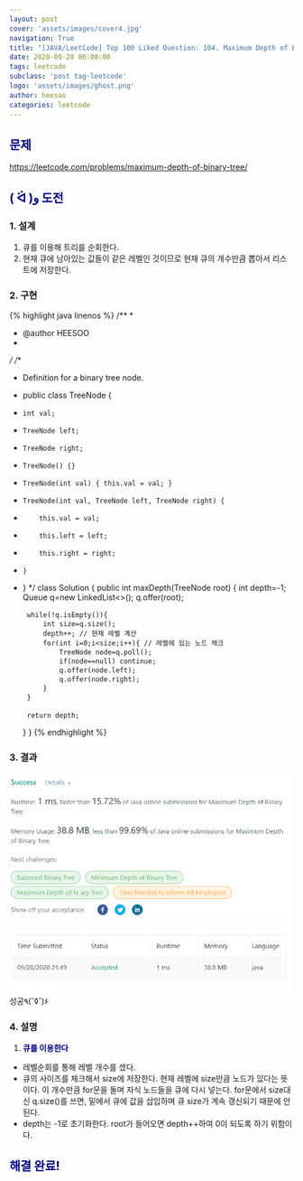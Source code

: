```yaml
---
layout: post
cover: 'assets/images/cover4.jpg'
navigation: True
title: "[JAVA/LeetCode] Top 100 Liked Question: 104. Maximum Depth of Binary Tree"
date: 2020-09-28 00:00:00
tags: leetcode
subclass: 'post tag-leetcode'
logo: 'assets/images/ghost.png'
author: heesoo
categories: leetcode
---
```

## <span style="color:navy">문제</span>
<https://leetcode.com/problems/maximum-depth-of-binary-tree/>

## <span style="color:navy">( ᐛ )و 도전</span>

### 1. 설계
1. 큐를 이용해 트리를 순회한다.
2. 현재 큐에 남아있는 값들이 같은 레벨인 것이므로 현재 큐의 개수만큼 뽑아서 리스트에 저장한다.

### 2. 구현 
{% highlight java linenos %}
/**
 *
 * @author HEESOO
 *
 */
/**
 * Definition for a binary tree node.
 * public class TreeNode {
 *     int val;
 *     TreeNode left;
 *     TreeNode right;
 *     TreeNode() {}
 *     TreeNode(int val) { this.val = val; }
 *     TreeNode(int val, TreeNode left, TreeNode right) {
 *         this.val = val;
 *         this.left = left;
 *         this.right = right;
 *     }
 * }
 */
class Solution {
    public int maxDepth(TreeNode root) {
        int depth=-1;
        Queue<TreeNode> q=new LinkedList<>();
        q.offer(root);
        
        while(!q.isEmpty()){
            int size=q.size();
            depth++; // 현재 레벨 계산
            for(int i=0;i<size;i++){ // 레벨에 있는 노드 체크
                TreeNode node=q.poll();
                if(node==null) continue;
                q.offer(node.left);
                q.offer(node.right);
            }
        }
        
        return depth;
    }
}
{% endhighlight %}

### 3. 결과
![실행결과](./assets/images/200928_4.PNG)
성공٩(˘◊˘)۶   

### 4. 설명
1. **<span style="color:navy">큐를 이용한다</span>**
- 레벨순회를 통해 레벨 개수를 셌다.
- 큐의 사이즈를 체크해서 size에 저장한다. 현재 레벨에 size만큼 노드가 있다는 뜻이다. 이 개수만큼 for문을 돌며 자식 노드들을 큐에 다시 넣는다. for문에서 size대신 q.size()를 쓰면, 밑에서 큐에 값을 삽입하며 큐 size가 계속 갱신되기 때문에 안된다.
- depth는 -1로 초기화한다. root가 들어오면 depth++하여 0이 되도록 하기 위함이다.
  
## <span style="color:navy">해결 완료!</span>
